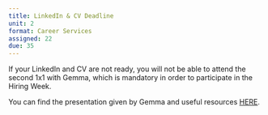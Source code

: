 ```yaml
---
title: LinkedIn & CV Deadline
unit: 2
format: Career Services
assigned: 22
due: 35
---
```



If your LinkedIn and CV are not ready, you will not be able to attend the second 1x1 with Gemma, which is mandatory in order to participate in the Hiring Week.

You can find the presentation given by Gemma and useful resources [HERE](https://drive.google.com/open?id=1y5j0s-cI2NfsgVMYXWu383F9axjoQ5sW).
